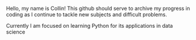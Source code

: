 Hello, my name is Collin!
This github should serve to archive my progress in coding as I continue to tackle new subjects and difficult problems.

Currently I am focused on learning Python for its applications in data science

